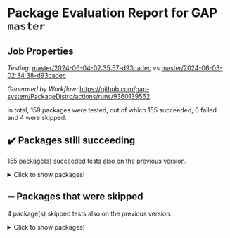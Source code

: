 # Package Evaluation Report for GAP `master`

## Job Properties

*Testing:* [master/2024-06-04-02:35:57-d93cadec](https://github.com/gap-system/PackageDistro/blob/data/reports/master/2024-06-04-02:35:57-d93cadec) vs [master/2024-06-03-02:34:38-d93cadec](https://github.com/gap-system/PackageDistro/blob/data/reports/master/2024-06-03-02:34:38-d93cadec)

*Generated by Workflow:* https://github.com/gap-system/PackageDistro/actions/runs/9360139562

In total, 159 packages were tested, out of which 155 succeeded, 0 failed and 4 were skipped.

## :heavy_check_mark: Packages still succeeding

155 package(s) succeeded tests also on the previous version.
<details><summary>Click to show packages!</summary>

- 4ti2interface 2023.02-04 [(success)](https://github.com/gap-system/PackageDistro/actions/runs/9360139562/job/25765238950)
- ace 5.6.2 [(success)](https://github.com/gap-system/PackageDistro/actions/runs/9360139562/job/25765239070)
- aclib 1.3.2 [(success)](https://github.com/gap-system/PackageDistro/actions/runs/9360139562/job/25765239193)
- agt 0.3.1 [(success)](https://github.com/gap-system/PackageDistro/actions/runs/9360139562/job/25765239319)
- alnuth 3.2.1 [(success)](https://github.com/gap-system/PackageDistro/actions/runs/9360139562/job/25765239473)
- anupq 3.3.0 [(success)](https://github.com/gap-system/PackageDistro/actions/runs/9360139562/job/25765239603)
- atlasrep 2.1.8 [(success)](https://github.com/gap-system/PackageDistro/actions/runs/9360139562/job/25765239766)
- autodoc 2023.06.19 [(success)](https://github.com/gap-system/PackageDistro/actions/runs/9360139562/job/25765239884)
- automata 1.15 [(success)](https://github.com/gap-system/PackageDistro/actions/runs/9360139562/job/25765241096)
- automgrp 1.3.2 [(success)](https://github.com/gap-system/PackageDistro/actions/runs/9360139562/job/25765241839)
- autpgrp 1.11 [(success)](https://github.com/gap-system/PackageDistro/actions/runs/9360139562/job/25765242077)
- cap 2024.04-01 [(success)](https://github.com/gap-system/PackageDistro/actions/runs/9360139562/job/25765242320)
- caratinterface 2.3.6 [(success)](https://github.com/gap-system/PackageDistro/actions/runs/9360139562/job/25765243254)
- cddinterface 2022.11.01 [(success)](https://github.com/gap-system/PackageDistro/actions/runs/9360139562/job/25765244054)
- circle 1.6.6 [(success)](https://github.com/gap-system/PackageDistro/actions/runs/9360139562/job/25765244204)
- classicpres 1.22 [(success)](https://github.com/gap-system/PackageDistro/actions/runs/9360139562/job/25765244366)
- cohomolo 1.6.11 [(success)](https://github.com/gap-system/PackageDistro/actions/runs/9360139562/job/25765244552)
- congruence 1.2.6 [(success)](https://github.com/gap-system/PackageDistro/actions/runs/9360139562/job/25765244703)
- corelg 1.56 [(success)](https://github.com/gap-system/PackageDistro/actions/runs/9360139562/job/25765244832)
- crime 1.6 [(success)](https://github.com/gap-system/PackageDistro/actions/runs/9360139562/job/25765244991)
- crisp 1.4.6 [(success)](https://github.com/gap-system/PackageDistro/actions/runs/9360139562/job/25765245172)
- crypting 0.10.4 [(success)](https://github.com/gap-system/PackageDistro/actions/runs/9360139562/job/25765245347)
- cryst 4.1.27 [(success)](https://github.com/gap-system/PackageDistro/actions/runs/9360139562/job/25765245507)
- crystcat 1.1.10 [(success)](https://github.com/gap-system/PackageDistro/actions/runs/9360139562/job/25765245678)
- ctbllib 1.3.9 [(success)](https://github.com/gap-system/PackageDistro/actions/runs/9360139562/job/25765245854)
- cubefree 1.19 [(success)](https://github.com/gap-system/PackageDistro/actions/runs/9360139562/job/25765246040)
- curlinterface 2.3.2 [(success)](https://github.com/gap-system/PackageDistro/actions/runs/9360139562/job/25765246204)
- cvec 2.8.1 [(success)](https://github.com/gap-system/PackageDistro/actions/runs/9360139562/job/25765246379)
- datastructures 0.3.0 [(success)](https://github.com/gap-system/PackageDistro/actions/runs/9360139562/job/25765246559)
- deepthought 1.0.6 [(success)](https://github.com/gap-system/PackageDistro/actions/runs/9360139562/job/25765246742)
- design 1.8 [(success)](https://github.com/gap-system/PackageDistro/actions/runs/9360139562/job/25765246876)
- difsets 2.3.1 [(success)](https://github.com/gap-system/PackageDistro/actions/runs/9360139562/job/25765247045)
- digraphs 1.7.1 [(success)](https://github.com/gap-system/PackageDistro/actions/runs/9360139562/job/25765247215)
- edim 1.3.8 [(success)](https://github.com/gap-system/PackageDistro/actions/runs/9360139562/job/25765247364)
- example 4.3.4 [(success)](https://github.com/gap-system/PackageDistro/actions/runs/9360139562/job/25765247514)
- examplesforhomalg 2023.10-01 [(success)](https://github.com/gap-system/PackageDistro/actions/runs/9360139562/job/25765247686)
- factint 1.6.3 [(success)](https://github.com/gap-system/PackageDistro/actions/runs/9360139562/job/25765247818)
- ferret 1.0.11 [(success)](https://github.com/gap-system/PackageDistro/actions/runs/9360139562/job/25765247951)
- fga 1.5.0 [(success)](https://github.com/gap-system/PackageDistro/actions/runs/9360139562/job/25765248108)
- fining 1.5.6 [(success)](https://github.com/gap-system/PackageDistro/actions/runs/9360139562/job/25765248246)
- float 1.0.4 [(success)](https://github.com/gap-system/PackageDistro/actions/runs/9360139562/job/25765248406)
- format 1.4.4 [(success)](https://github.com/gap-system/PackageDistro/actions/runs/9360139562/job/25765248572)
- forms 1.2.11 [(success)](https://github.com/gap-system/PackageDistro/actions/runs/9360139562/job/25765248743)
- fplsa 1.2.6 [(success)](https://github.com/gap-system/PackageDistro/actions/runs/9360139562/job/25765248920)
- fr 2.4.13 [(success)](https://github.com/gap-system/PackageDistro/actions/runs/9360139562/job/25765249079)
- francy 2.0.3 [(success)](https://github.com/gap-system/PackageDistro/actions/runs/9360139562/job/25765249249)
- fwtree 1.3 [(success)](https://github.com/gap-system/PackageDistro/actions/runs/9360139562/job/25765249409)
- gapdoc 1.6.7 [(success)](https://github.com/gap-system/PackageDistro/actions/runs/9360139562/job/25765249603)
- gauss 2023.02-04 [(success)](https://github.com/gap-system/PackageDistro/actions/runs/9360139562/job/25765249790)
- gaussforhomalg 2023.11-01 [(success)](https://github.com/gap-system/PackageDistro/actions/runs/9360139562/job/25765249962)
- gbnp 1.0.5 [(success)](https://github.com/gap-system/PackageDistro/actions/runs/9360139562/job/25765250097)
- generalizedmorphismsforcap 2024.04-01 [(success)](https://github.com/gap-system/PackageDistro/actions/runs/9360139562/job/25765250245)
- genss 1.6.8 [(success)](https://github.com/gap-system/PackageDistro/actions/runs/9360139562/job/25765250405)
- gradedmodules 2024.01-01 [(success)](https://github.com/gap-system/PackageDistro/actions/runs/9360139562/job/25765250552)
- gradedringforhomalg 2023.08-01 [(success)](https://github.com/gap-system/PackageDistro/actions/runs/9360139562/job/25765250741)
- grape 4.9.0 [(success)](https://github.com/gap-system/PackageDistro/actions/runs/9360139562/job/25765250908)
- groupoids 1.74 [(success)](https://github.com/gap-system/PackageDistro/actions/runs/9360139562/job/25765251090)
- grpconst 2.6.5 [(success)](https://github.com/gap-system/PackageDistro/actions/runs/9360139562/job/25765251254)
- guarana 0.96.3 [(success)](https://github.com/gap-system/PackageDistro/actions/runs/9360139562/job/25765251389)
- guava 3.19 [(success)](https://github.com/gap-system/PackageDistro/actions/runs/9360139562/job/25765251540)
- hap 1.62 [(success)](https://github.com/gap-system/PackageDistro/actions/runs/9360139562/job/25765251688)
- hapcryst 0.1.15 [(success)](https://github.com/gap-system/PackageDistro/actions/runs/9360139562/job/25765251833)
- hecke 1.5.3 [(success)](https://github.com/gap-system/PackageDistro/actions/runs/9360139562/job/25765251962)
- help 4.0 [(success)](https://github.com/gap-system/PackageDistro/actions/runs/9360139562/job/25765252089)
- homalg 2024.01-01 [(success)](https://github.com/gap-system/PackageDistro/actions/runs/9360139562/job/25765252234)
- homalgtocas 2023.11-01 [(success)](https://github.com/gap-system/PackageDistro/actions/runs/9360139562/job/25765252341)
- idrel 2.47 [(success)](https://github.com/gap-system/PackageDistro/actions/runs/9360139562/job/25765252448)
- images 1.3.2 [(success)](https://github.com/gap-system/PackageDistro/actions/runs/9360139562/job/25765252567)
- intpic 0.3.0 [(success)](https://github.com/gap-system/PackageDistro/actions/runs/9360139562/job/25765252709)
- io 4.8.2 [(success)](https://github.com/gap-system/PackageDistro/actions/runs/9360139562/job/25765252857)
- io_forhomalg 2023.02-04 [(success)](https://github.com/gap-system/PackageDistro/actions/runs/9360139562/job/25765252997)
- irredsol 1.4.4 [(success)](https://github.com/gap-system/PackageDistro/actions/runs/9360139562/job/25765253131)
- json 2.2.1 [(success)](https://github.com/gap-system/PackageDistro/actions/runs/9360139562/job/25765253276)
- jupyterkernel 1.5.0 [(success)](https://github.com/gap-system/PackageDistro/actions/runs/9360139562/job/25765253413)
- jupyterviz 1.5.6 [(success)](https://github.com/gap-system/PackageDistro/actions/runs/9360139562/job/25765253567)
- kan 1.37 [(success)](https://github.com/gap-system/PackageDistro/actions/runs/9360139562/job/25765253702)
- kbmag 1.5.11 [(success)](https://github.com/gap-system/PackageDistro/actions/runs/9360139562/job/25765253836)
- laguna 3.9.6 [(success)](https://github.com/gap-system/PackageDistro/actions/runs/9360139562/job/25765253931)
- liealgdb 2.2.1 [(success)](https://github.com/gap-system/PackageDistro/actions/runs/9360139562/job/25765254028)
- liepring 2.8 [(success)](https://github.com/gap-system/PackageDistro/actions/runs/9360139562/job/25765254156)
- liering 2.4.2 [(success)](https://github.com/gap-system/PackageDistro/actions/runs/9360139562/job/25765254296)
- linearalgebraforcap 2024.04-02 [(success)](https://github.com/gap-system/PackageDistro/actions/runs/9360139562/job/25765254444)
- lins 0.9 [(success)](https://github.com/gap-system/PackageDistro/actions/runs/9360139562/job/25765254572)
- localizeringforhomalg 2023.10-01 [(success)](https://github.com/gap-system/PackageDistro/actions/runs/9360139562/job/25765254711)
- loops 3.4.3 [(success)](https://github.com/gap-system/PackageDistro/actions/runs/9360139562/job/25765254878)
- lpres 1.0.3 [(success)](https://github.com/gap-system/PackageDistro/actions/runs/9360139562/job/25765255014)
- majoranaalgebras 1.5.1 [(success)](https://github.com/gap-system/PackageDistro/actions/runs/9360139562/job/25765255146)
- mapclass 1.4.6 [(success)](https://github.com/gap-system/PackageDistro/actions/runs/9360139562/job/25765255308)
- matgrp 0.70 [(success)](https://github.com/gap-system/PackageDistro/actions/runs/9360139562/job/25765255477)
- matricesforhomalg 2024.02-01 [(success)](https://github.com/gap-system/PackageDistro/actions/runs/9360139562/job/25765255597)
- modisom 2.5.4 [(success)](https://github.com/gap-system/PackageDistro/actions/runs/9360139562/job/25765255711)
- modulepresentationsforcap 2024.04-01 [(success)](https://github.com/gap-system/PackageDistro/actions/runs/9360139562/job/25765255842)
- modules 2024.01-01 [(success)](https://github.com/gap-system/PackageDistro/actions/runs/9360139562/job/25765255970)
- monoidalcategories 2024.04-01 [(success)](https://github.com/gap-system/PackageDistro/actions/runs/9360139562/job/25765256090)
- nconvex 2022.09-01 [(success)](https://github.com/gap-system/PackageDistro/actions/runs/9360139562/job/25765256214)
- nilmat 1.4.2 [(success)](https://github.com/gap-system/PackageDistro/actions/runs/9360139562/job/25765256335)
- nock 1.5 [(success)](https://github.com/gap-system/PackageDistro/actions/runs/9360139562/job/25765256474)
- normalizinterface 1.3.6 [(success)](https://github.com/gap-system/PackageDistro/actions/runs/9360139562/job/25765256585)
- nq 2.5.11 [(success)](https://github.com/gap-system/PackageDistro/actions/runs/9360139562/job/25765256716)
- numericalsgps 1.3.1 [(success)](https://github.com/gap-system/PackageDistro/actions/runs/9360139562/job/25765256860)
- openmath 11.5.3 [(success)](https://github.com/gap-system/PackageDistro/actions/runs/9360139562/job/25765256979)
- orb 4.9.0 [(success)](https://github.com/gap-system/PackageDistro/actions/runs/9360139562/job/25765257109)
- packagemanager 1.4.3 [(success)](https://github.com/gap-system/PackageDistro/actions/runs/9360139562/job/25765257239)
- patternclass 2.4.3 [(success)](https://github.com/gap-system/PackageDistro/actions/runs/9360139562/job/25765257355)
- permut 2.0.5 [(success)](https://github.com/gap-system/PackageDistro/actions/runs/9360139562/job/25765257476)
- polenta 1.3.10 [(success)](https://github.com/gap-system/PackageDistro/actions/runs/9360139562/job/25765257587)
- polymaking 0.8.7 [(success)](https://github.com/gap-system/PackageDistro/actions/runs/9360139562/job/25765257702)
- primgrp 3.4.4 [(success)](https://github.com/gap-system/PackageDistro/actions/runs/9360139562/job/25765257843)
- profiling 2.5.4 [(success)](https://github.com/gap-system/PackageDistro/actions/runs/9360139562/job/25765257944)
- qdistrnd 0.9.4 [(success)](https://github.com/gap-system/PackageDistro/actions/runs/9360139562/job/25765258059)
- qpa 1.35 [(success)](https://github.com/gap-system/PackageDistro/actions/runs/9360139562/job/25765258198)
- quagroup 1.8.4 [(success)](https://github.com/gap-system/PackageDistro/actions/runs/9360139562/job/25765258360)
- radiroot 2.9 [(success)](https://github.com/gap-system/PackageDistro/actions/runs/9360139562/job/25765258486)
- rcwa 4.7.1 [(success)](https://github.com/gap-system/PackageDistro/actions/runs/9360139562/job/25765258619)
- rds 1.8 [(success)](https://github.com/gap-system/PackageDistro/actions/runs/9360139562/job/25765258766)
- recog 1.4.2 [(success)](https://github.com/gap-system/PackageDistro/actions/runs/9360139562/job/25765258902)
- repndecomp 1.3.0 [(success)](https://github.com/gap-system/PackageDistro/actions/runs/9360139562/job/25765259088)
- repsn 3.1.2 [(success)](https://github.com/gap-system/PackageDistro/actions/runs/9360139562/job/25765259245)
- resclasses 4.7.3 [(success)](https://github.com/gap-system/PackageDistro/actions/runs/9360139562/job/25765259417)
- ringsforhomalg 2023.11-02 [(success)](https://github.com/gap-system/PackageDistro/actions/runs/9360139562/job/25765259546)
- sco 2023.08-01 [(success)](https://github.com/gap-system/PackageDistro/actions/runs/9360139562/job/25765259723)
- scscp 2.4.2 [(success)](https://github.com/gap-system/PackageDistro/actions/runs/9360139562/job/25765259892)
- semigroups 5.3.7 [(success)](https://github.com/gap-system/PackageDistro/actions/runs/9360139562/job/25765260040)
- sglppow 2.4 [(success)](https://github.com/gap-system/PackageDistro/actions/runs/9360139562/job/25765260203)
- sgpviz 0.999.5 [(success)](https://github.com/gap-system/PackageDistro/actions/runs/9360139562/job/25765260391)
- simpcomp 2.1.14 [(success)](https://github.com/gap-system/PackageDistro/actions/runs/9360139562/job/25765260549)
- singular 2023.02.09 [(success)](https://github.com/gap-system/PackageDistro/actions/runs/9360139562/job/25765260681)
- sl2reps 1.1 [(success)](https://github.com/gap-system/PackageDistro/actions/runs/9360139562/job/25765260834)
- sla 1.5.3 [(success)](https://github.com/gap-system/PackageDistro/actions/runs/9360139562/job/25765261022)
- smallgrp 1.5.3 [(success)](https://github.com/gap-system/PackageDistro/actions/runs/9360139562/job/25765261170)
- smallsemi 0.7.0 [(success)](https://github.com/gap-system/PackageDistro/actions/runs/9360139562/job/25765261300)
- sonata 2.9.6 [(success)](https://github.com/gap-system/PackageDistro/actions/runs/9360139562/job/25765261441)
- sophus 1.27 [(success)](https://github.com/gap-system/PackageDistro/actions/runs/9360139562/job/25765261579)
- sotgrps 1.2 [(success)](https://github.com/gap-system/PackageDistro/actions/runs/9360139562/job/25765261728)
- spinsym 1.5.2 [(success)](https://github.com/gap-system/PackageDistro/actions/runs/9360139562/job/25765261890)
- standardff 1.0 [(success)](https://github.com/gap-system/PackageDistro/actions/runs/9360139562/job/25765262049)
- symbcompcc 1.3.2 [(success)](https://github.com/gap-system/PackageDistro/actions/runs/9360139562/job/25765262233)
- thelma 1.3 [(success)](https://github.com/gap-system/PackageDistro/actions/runs/9360139562/job/25765262393)
- tomlib 1.2.11 [(success)](https://github.com/gap-system/PackageDistro/actions/runs/9360139562/job/25765262545)
- toolsforhomalg 2023.11-01 [(success)](https://github.com/gap-system/PackageDistro/actions/runs/9360139562/job/25765262662)
- toric 1.9.5 [(success)](https://github.com/gap-system/PackageDistro/actions/runs/9360139562/job/25765262809)
- toricvarieties 2022.07.13 [(success)](https://github.com/gap-system/PackageDistro/actions/runs/9360139562/job/25765262954)
- transgrp 3.6.5 [(success)](https://github.com/gap-system/PackageDistro/actions/runs/9360139562/job/25765263107)
- typeset 1.2.2 [(success)](https://github.com/gap-system/PackageDistro/actions/runs/9360139562/job/25765263258)
- ugaly 4.1.3 [(success)](https://github.com/gap-system/PackageDistro/actions/runs/9360139562/job/25765263430)
- unipot 1.5 [(success)](https://github.com/gap-system/PackageDistro/actions/runs/9360139562/job/25765263694)
- unitlib 4.2.0 [(success)](https://github.com/gap-system/PackageDistro/actions/runs/9360139562/job/25765263861)
- utils 0.85 [(success)](https://github.com/gap-system/PackageDistro/actions/runs/9360139562/job/25765264025)
- uuid 0.7 [(success)](https://github.com/gap-system/PackageDistro/actions/runs/9360139562/job/25765264196)
- walrus 0.9991 [(success)](https://github.com/gap-system/PackageDistro/actions/runs/9360139562/job/25765264403)
- wedderga 4.10.5 [(success)](https://github.com/gap-system/PackageDistro/actions/runs/9360139562/job/25765264595)
- xmod 2.92 [(success)](https://github.com/gap-system/PackageDistro/actions/runs/9360139562/job/25765264774)
- xmodalg 1.23 [(success)](https://github.com/gap-system/PackageDistro/actions/runs/9360139562/job/25765264926)
- yangbaxter 0.10.3 [(success)](https://github.com/gap-system/PackageDistro/actions/runs/9360139562/job/25765265084)
- zeromqinterface 0.14 [(success)](https://github.com/gap-system/PackageDistro/actions/runs/9360139562/job/25765265274)
</details>

## :heavy_minus_sign: Packages that were skipped

4 package(s) skipped tests also on the previous version.
<details><summary>Click to show packages!</summary>

- browse 1.8.21 [(skipped)](https://github.com/gap-system/PackageDistro/actions/runs/9360139562/job/25765023606)
- itc 1.5.1 [(skipped)](https://github.com/gap-system/PackageDistro/actions/runs/9360139562/job/25765023606)
- polycyclic 2.16 [(skipped)](https://github.com/gap-system/PackageDistro/actions/runs/9360139562/job/25765023606)
- xgap 4.32 [(skipped)](https://github.com/gap-system/PackageDistro/actions/runs/9360139562/job/25765023606)
</details>

